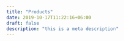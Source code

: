 ```yaml
---
title: "Products"
date: 2019-10-17T11:22:16+06:00
draft: false
description: "this is a meta description"
---
```

